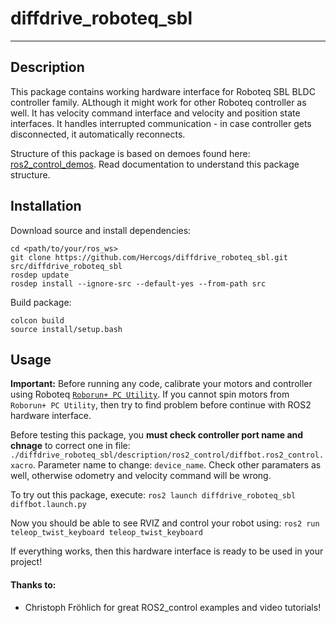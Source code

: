 # diffdrive_roboteq_sbl

<hr>

## Description
This package contains working hardware interface for Roboteq SBL BLDC controller family. ALthough it might work for other Roboteq controller as well. It has velocity command interface and velocity and position state interfaces. It handles interrupted communication - in case controller gets disconnected, it automatically reconnects.

Structure of this package is based on demoes found here: <a href="https://github.com/ros-controls/ros2_control_demos" target="_blank">ros2_control_demos</a>. Read documentation to understand this package structure.

## Installation

Download source and install dependencies:
```
cd <path/to/your/ros_ws>
git clone https://github.com/Hercogs/diffdrive_roboteq_sbl.git src/diffdrive_roboteq_sbl
rosdep update
rosdep install --ignore-src --default-yes --from-path src
```

Build package:
```
colcon build
source install/setup.bash
```

## Usage

**Important:** Before running any code, calibrate your motors and controller using Roboteq <a href="https://readme.com/" target="_blank">`Roborun+ PC Utility`</a>. If you cannot spin motors from `Roborun+ PC Utility`, then try to find problem before continue with ROS2 hardware interface.

Before testing this package, you **must check controller port name and chnage** to correct one in file: `./diffdrive_roboteq_sbl/description/ros2_control/diffbot.ros2_control.xacro`. Parameter name to change: `device_name`.
Check other paramaters as well, otherwise odometry and velocity command will be wrong. 

To try out this package, execute:
`ros2 launch diffdrive_roboteq_sbl diffbot.launch.py`

Now you should be able to see RVIZ and control your robot using: `ros2 run teleop_twist_keyboard teleop_twist_keyboard`


If everything works, then this hardware interface is ready to be used in your project!



#### Thanks to:
   - Christoph Fröhlich for great ROS2_control examples and video tutorials!
